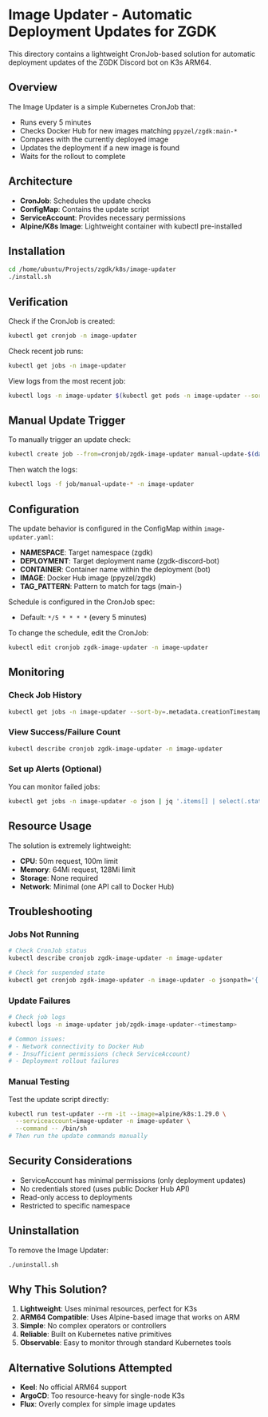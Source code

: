 # Image Updater - Automatic Deployment Updates for ZGDK

This directory contains a lightweight CronJob-based solution for automatic deployment updates of the ZGDK Discord bot on K3s ARM64.

## Overview

The Image Updater is a simple Kubernetes CronJob that:
- Runs every 5 minutes
- Checks Docker Hub for new images matching `ppyzel/zgdk:main-*`
- Compares with the currently deployed image
- Updates the deployment if a new image is found
- Waits for the rollout to complete

## Architecture

- **CronJob**: Schedules the update checks
- **ConfigMap**: Contains the update script
- **ServiceAccount**: Provides necessary permissions
- **Alpine/K8s Image**: Lightweight container with kubectl pre-installed

## Installation

```bash
cd /home/ubuntu/Projects/zgdk/k8s/image-updater
./install.sh
```

## Verification

Check if the CronJob is created:
```bash
kubectl get cronjob -n image-updater
```

Check recent job runs:
```bash
kubectl get jobs -n image-updater
```

View logs from the most recent job:
```bash
kubectl logs -n image-updater $(kubectl get pods -n image-updater --sort-by=.metadata.creationTimestamp -o name | tail -1)
```

## Manual Update Trigger

To manually trigger an update check:
```bash
kubectl create job --from=cronjob/zgdk-image-updater manual-update-$(date +%s) -n image-updater
```

Then watch the logs:
```bash
kubectl logs -f job/manual-update-* -n image-updater
```

## Configuration

The update behavior is configured in the ConfigMap within `image-updater.yaml`:

- **NAMESPACE**: Target namespace (zgdk)
- **DEPLOYMENT**: Target deployment name (zgdk-discord-bot)
- **CONTAINER**: Container name within the deployment (bot)
- **IMAGE**: Docker Hub image (ppyzel/zgdk)
- **TAG_PATTERN**: Pattern to match for tags (main-)

Schedule is configured in the CronJob spec:
- Default: `*/5 * * * *` (every 5 minutes)

To change the schedule, edit the CronJob:
```bash
kubectl edit cronjob zgdk-image-updater -n image-updater
```

## Monitoring

### Check Job History
```bash
kubectl get jobs -n image-updater --sort-by=.metadata.creationTimestamp
```

### View Success/Failure Count
```bash
kubectl describe cronjob zgdk-image-updater -n image-updater
```

### Set up Alerts (Optional)
You can monitor failed jobs:
```bash
kubectl get jobs -n image-updater -o json | jq '.items[] | select(.status.failed > 0) | .metadata.name'
```

## Resource Usage

The solution is extremely lightweight:
- **CPU**: 50m request, 100m limit
- **Memory**: 64Mi request, 128Mi limit
- **Storage**: None required
- **Network**: Minimal (one API call to Docker Hub)

## Troubleshooting

### Jobs Not Running
```bash
# Check CronJob status
kubectl describe cronjob zgdk-image-updater -n image-updater

# Check for suspended state
kubectl get cronjob zgdk-image-updater -n image-updater -o jsonpath='{.spec.suspend}'
```

### Update Failures
```bash
# Check job logs
kubectl logs -n image-updater job/zgdk-image-updater-<timestamp>

# Common issues:
# - Network connectivity to Docker Hub
# - Insufficient permissions (check ServiceAccount)
# - Deployment rollout failures
```

### Manual Testing
Test the update script directly:
```bash
kubectl run test-updater --rm -it --image=alpine/k8s:1.29.0 \
  --serviceaccount=image-updater -n image-updater \
  --command -- /bin/sh
# Then run the update commands manually
```

## Security Considerations

- ServiceAccount has minimal permissions (only deployment updates)
- No credentials stored (uses public Docker Hub API)
- Read-only access to deployments
- Restricted to specific namespace

## Uninstallation

To remove the Image Updater:
```bash
./uninstall.sh
```

## Why This Solution?

1. **Lightweight**: Uses minimal resources, perfect for K3s
2. **ARM64 Compatible**: Uses Alpine-based image that works on ARM
3. **Simple**: No complex operators or controllers
4. **Reliable**: Built on Kubernetes native primitives
5. **Observable**: Easy to monitor through standard Kubernetes tools

## Alternative Solutions Attempted

- **Keel**: No official ARM64 support
- **ArgoCD**: Too resource-heavy for single-node K3s
- **Flux**: Overly complex for simple image updates